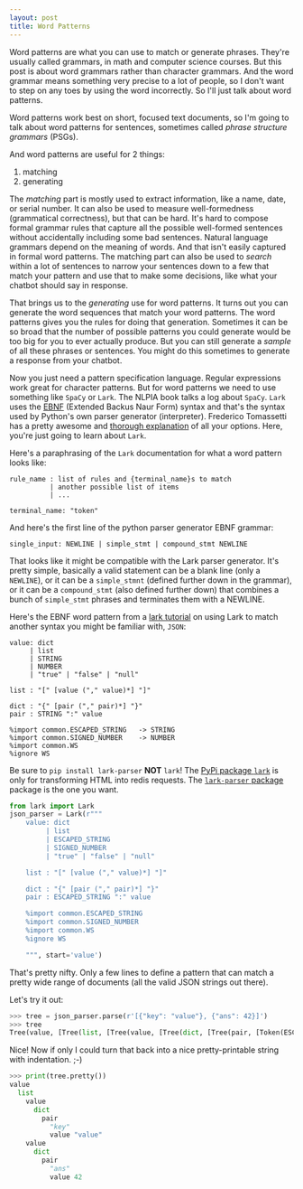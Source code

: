 ```yaml
---
layout: post
title: Word Patterns
---
```


Word patterns are what you can use to match or generate phrases. They're usually called grammars, in math and computer science courses. But this post is about word grammars rather than character grammars. And the word grammar means something very precise to a lot of people, so I don't want to step on any toes by using the word incorrectly. So I'll just talk about word patterns.

Word patterns work best on short, focused text documents, so I'm going to talk about word patterns for sentences, sometimes called *phrase structure grammars* (PSGs).

And word patterns are useful for 2 things:

1. matching
2. generating

The _matching_ part is mostly used to extract information, like a name, date, or serial number. It can also be used to measure well-formedness (grammatical correctness), but that can be hard. It's hard to compose formal grammar rules that capture all the possible well-formed sentences without accidentally including some bad sentences. Natural language grammars depend on the meaning of words. And that isn't easily captured in formal word patterns. The matching part can also be used to _search_ within a lot of sentences to narrow your sentences down to a few that match your pattern and use that to make some decisions, like what your chatbot should say in response.

That brings us to the *generating* use for word patterns. It turns out you can generate the word sequences that match your word patterns. The word patterns gives you the rules for doing that generation. Sometimes it can be so broad that the number of possible patterns you could generate would be too big for you to ever actually produce. But you can still generate a *sample* of all these phrases or sentences. You might do this sometimes to generate a response from your chatbot.

Now you just need a pattern specification language. Regular expressions work great for character patterns. But for word patterns we need to use something like `SpaCy` or `Lark`. The NLPIA book talks a log about `SpaCy`. `Lark` uses the [EBNF](https://www.wikiwand.com/en/Extended_Backus%E2%80%93Naur_form) (Extended Backus Naur Form) syntax and that's the syntax used by Python's own parser generator (interpreter). Frederico Tomassetti has a pretty awesome and [thorough explanation](https://tomassetti.me/parsing-in-python/) of all your options. Here, you're just going to learn about `Lark`.

Here's a paraphrasing of the `Lark` documentation for what a word pattern looks like:

```text
rule_name : list of rules and {terminal_name}s to match
          | another possible list of items
          | ...

terminal_name: "token"
```

And here's the first line of the python parser generator EBNF grammar:

```lark
single_input: NEWLINE | simple_stmt | compound_stmt NEWLINE
```
That looks like it might be compatible with the Lark parser generator. It's pretty simple, basically a valid statement can be a blank line (only a `NEWLINE`), or it can be a `simple_stmnt` (defined further down in the grammar), or it can be a `compound_stmt` (also defined further down) that combines a bunch of `simple_stmt` phrases and terminates them with a NEWLINE.

Here's the EBNF word pattern from a [lark tutorial](https://github.com/lark-parser/lark/blob/master/docs/json_tutorial.md) on using Lark to match another syntax you might be familiar with, `JSON`:

```lark
value: dict
     | list
     | STRING
     | NUMBER
     | "true" | "false" | "null"

list : "[" [value ("," value)*] "]"

dict : "{" [pair ("," pair)*] "}"
pair : STRING ":" value

%import common.ESCAPED_STRING   -> STRING
%import common.SIGNED_NUMBER    -> NUMBER
%import common.WS
%ignore WS
```

Be sure to `pip install lark-parser` **NOT** `lark`! The [PyPi package `lark`](https://pypi.org/project/lark/) is only for transforming HTML into redis requests. The [`lark-parser` package](https://pypi.org/project/lark-parser/) package is the one you want.

```python
from lark import Lark
json_parser = Lark(r"""
    value: dict
         | list
         | ESCAPED_STRING
         | SIGNED_NUMBER
         | "true" | "false" | "null"

    list : "[" [value ("," value)*] "]"

    dict : "{" [pair ("," pair)*] "}"
    pair : ESCAPED_STRING ":" value

    %import common.ESCAPED_STRING
    %import common.SIGNED_NUMBER
    %import common.WS
    %ignore WS

    """, start='value')
```

That's pretty nifty. Only a few lines to define a pattern that can match a pretty wide range of documents (all the valid JSON strings out there).

Let's try it out:

```python
>>> tree = json_parser.parse(r'[{"key": "value"}, {"ans": 42}]')
>>> tree
Tree(value, [Tree(list, [Tree(value, [Tree(dict, [Tree(pair, [Token(ESCAPED_STRING, '"key"'), Tree(value, [Token(ESCAPED_STRING, '"value"')])])])]), Tree(value, [Tree(dict, [Tree(pair, [Token(ESCAPED_STRING, '"ans"'), Tree(value, [Token(SIGNED_NUMBER, '42')])])])])])])
```

Nice! Now if only I could turn that back into a nice pretty-printable string with indentation. ;-)

```python
>>> print(tree.pretty())
value
  list
    value
      dict
        pair
          "key"
          value	"value"
    value
      dict
        pair
          "ans"
          value	42
```
